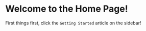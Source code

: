 # Welcome to the Home Page!

First things first, click the `Getting Started` article on the sidebar!